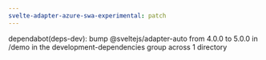 ```yaml
---
svelte-adapter-azure-swa-experimental: patch
---
```


dependabot(deps-dev): bump @sveltejs/adapter-auto from 4.0.0 to 5.0.0 in /demo in the development-dependencies group across 1 directory
